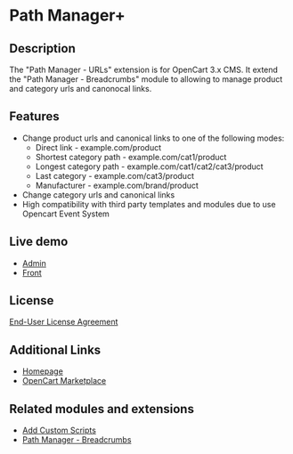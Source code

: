 # Path Manager+

## Description
The "Path Manager - URLs" extension is for OpenCart 3.x CMS. It extend the "Path Manager - Breadcrumbs" module to allowing to manage product and category urls and canonocal links.

## Features
* Change product urls and canonical links to one of the following modes:
    - Direct link - example.com/product
    - Shortest category path - example.com/cat1/product
    - Longest category path - example.com/cat1/cat2/cat3/product
    - Last category - example.com/cat3/product
    - Manufacturer - example.com/brand/product
* Change category urls and canonical links
* High compatibility with third party templates and modules due to use Opencart Event System

## Live demo
* [Admin](http://ocmod.freevar.com/oc3020/a/admin/index.php?route=extension/module/path_manager)
* [Front](http://ocmod.freevar.com/oc3020/a)

## License
[End-User License Agreement](https://git.io/JferS)

## Additional Links
* [Homepage](https://underr.space/notes/projects/project-0018.html)
* [OpenCart Marketplace](https://www.opencart.com/index.php?route=marketplace/extension/info&extension_id=38192)

## Related modules and extensions
* [Add Custom Scripts](https://git.io/JvltB)
* [Path Manager - Breadcrumbs](https://www.opencart.com/index.php?route=marketplace/extension/info&extension_id=35022)

